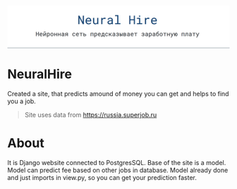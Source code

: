 ![alt text](https://github.com/Nursmen/NeuralHire/blob/main/Screenshot%20(24).png)

# NeuralHire
Created a site, that predicts amound of money you can get and helps to find you a job.
> Site uses data from https://russia.superjob.ru

# About

It is Django website connected to PostgresSQL. Base of the site is a model. Model can predict fee based on other jobs in database. 
Model already done and just imports in view.py, so you can get your prediction faster. 
